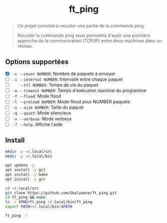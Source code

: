 # <p align="center">ft_ping</p>

> Ce projet consiste à recoder une partie de la commande ping.
>
> Recoder la commande ping vous permettra d'avoir une première approche de la communication (TCP/IP) entre deux machines dans un réseau.

## Options supportées

- [x] `-c --count NUMBER`: Nombre de paquets à envoyer
- [ ] `-i --interval NUMBER`: Intervalle entre chaque paquet
- [ ] `   --ttl NUMBER`: Temps de vie du paquet
- [ ] `-w --timeout NUMBER`: Temps d'exécution maximal du programme
- [ ] `-f --flood`: Mode flood
- [ ] `-l --preload NUMBER`: Mode flood pour NUMBER paquets
- [ ] `-s --size NUMBER`: Taille du paquet
- [ ] `-q --quiet`: Mode silencieux
- [ ] `-v --verbose`: Mode verbeux
- [ ] `-? --help`: Affiche l'aide

## Install

```bash
mkdir -p ~/.local/src
mkdir -p ~/.local/bin

apt update -y
apt install -y git
apt install -y make
apt install -y gcc
```

```bash
cd ~/.local/src
git clone https://github.com/Skalyaeve/ft_ping.git
cd ft_ping && make
ln -s $PWD/ft_ping ~/.local/bin/ft_ping
export PATH=~/.local/bin:$PATH

ft_ping -?
```
